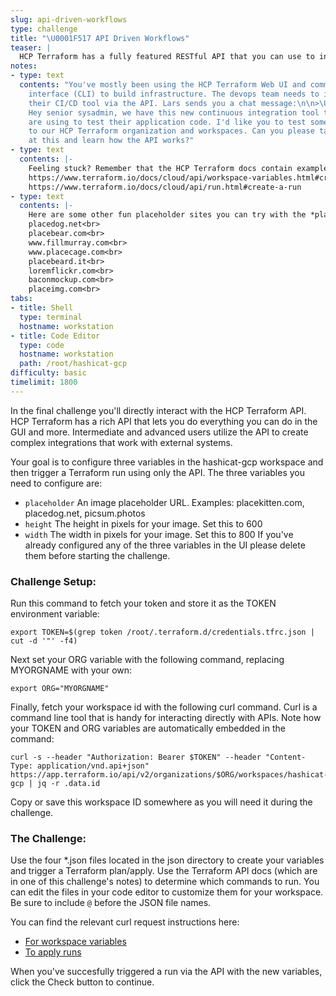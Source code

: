 ```yaml
---
slug: api-driven-workflows
type: challenge
title: "\U0001F517 API Driven Workflows"
teaser: |
  HCP Terraform has a fully featured RESTful API that you can use to integrate with external systems. Where we're going, we don't need a GUI!
notes:
- type: text
  contents: "You've mostly been using the HCP Terraform Web UI and command line
    interface (CLI) to build infrastructure. The devops team needs to integrate with
    their CI/CD tool via the API. Lars sends you a chat message:\n\n>\U0001F468\U0001F3FB‍\U0001F9B2
    Hey senior sysadmin, we have this new continuous integration tool that the developers
    are using to test their application code. I'd like you to test some API calls
    to our HCP Terraform organization and workspaces. Can you please take a look
    at this and learn how the API works?"
- type: text
  contents: |-
    Feeling stuck? Remember that the HCP Terraform docs contain examples for all API endpoints:
    https://www.terraform.io/docs/cloud/api/workspace-variables.html#create-a-variable
    https://www.terraform.io/docs/cloud/api/run.html#create-a-run
- type: text
  contents: |-
    Here are some other fun placeholder sites you can try with the *placeholder* variable:
    placedog.net<br>
    placebear.com<br>
    www.fillmurray.com<br>
    www.placecage.com<br>
    placebeard.it<br>
    loremflickr.com<br>
    baconmockup.com<br>
    placeimg.com<br>
tabs:
- title: Shell
  type: terminal
  hostname: workstation
- title: Code Editor
  type: code
  hostname: workstation
  path: /root/hashicat-gcp
difficulty: basic
timelimit: 1800
---
```

In the final challenge you'll directly interact with the HCP Terraform API. HCP Terraform has a rich API that lets you do everything you can do in the GUI and more. Intermediate and advanced users utilize the API to create complex integrations that work with external systems.

Your goal is to configure three variables in the hashicat-gcp workspace and then trigger a Terraform run using only the API. The three variables you need to configure are:
- `placeholder` An image placeholder URL. Examples: placekitten.com, placedog.net, picsum.photos
- `height` The height in pixels for your image. Set this to 600
- `width` The width in pixels for your image. Set this to 800
If you've already configured any of the three variables in the UI please delete them before starting the challenge.
### Challenge Setup:
Run this command to fetch your token and store it as the TOKEN environment variable:
```
export TOKEN=$(grep token /root/.terraform.d/credentials.tfrc.json | cut -d '"' -f4)
```
Next set your ORG variable with the following command, replacing MYORGNAME with your own:
```
export ORG="MYORGNAME"
```
Finally, fetch your workspace id with the following curl command. Curl is a command line tool that is handy for interacting directly with APIs. Note how your TOKEN and ORG variables are automatically embedded in the command:
```
curl -s --header "Authorization: Bearer $TOKEN" --header "Content-Type: application/vnd.api+json"   https://app.terraform.io/api/v2/organizations/$ORG/workspaces/hashicat-gcp | jq -r .data.id
```
Copy or save this workspace ID somewhere as you will need it during the challenge.
### The Challenge:
Use the four *.json files located in the json directory to create your variables and trigger a Terraform plan/apply. Use the Terraform API docs (which are in one of this challenge's notes) to determine which commands to run. You can edit the files in your code editor to customize them for your workspace. Be sure to include `@` before the JSON file names.

You can find the relevant curl request instructions here:
- [For workspace variables](https://www.terraform.io/docs/cloud/api/workspace-variables.html#sample-request)
- [To apply runs](https://www.terraform.io/docs/cloud/api/run.html#sample-request)

When you've succesfully triggered a run via the API with the new variables, click the Check button to continue.